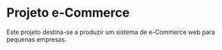 # Projeto e-Commerce

Este projeto destina-se a produzir um sistema de e-Commerce web para pequenas empresas.

